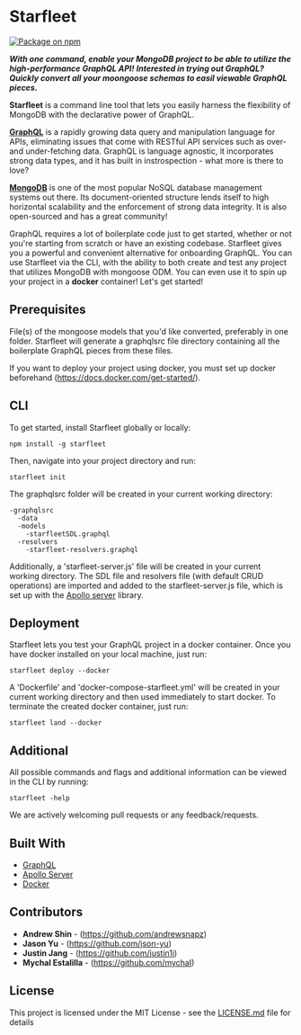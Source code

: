 # Starfleet

[![Package on npm](https://img.shields.io/npm/v/postgraphile.svg?style=flat)](https://www.npmjs.com/)

_**With one command, enable your MongoDB project to be able to utilize the high-performance GraphQL API!**_
_**Interested in trying out GraphQL? Quickly convert all your moongoose schemas to easil viewable GraphQL pieces.**_

**Starfleet** is a command line tool that lets you easily harness the flexibility of MongoDB with the declarative power of GraphQL.

[**GraphQL**](https://graphql.org/) is a rapidly growing data query and manipulation language for APIs, eliminating issues that come with RESTful API services such as over- and under-fetching data. GraphQL is language agnostic, it incorporates strong data types, and it has built in instrospection - what more is there to love?

[**MongoDB**](https://www.mongodb.com/) is one of the most popular NoSQL database management systems out there. Its document-oriented structure lends itself to high horizontal scalability and the enforcement of strong data integrity. It is also open-sourced and has a great community!

GraphQL requires a lot of boilerplate code just to get started, whether or not you're starting from scratch or have an existing codebase. Starfleet gives you a powerful and convenient alternative for onboarding GraphQL. You can use Starfleet via the CLI, with the ability to both create and test any project that utilizes MongoDB with mongoose ODM. You can even use it to spin up your project in a **docker** container! Let's get started!

## Prerequisites

File(s) of the mongoose models that you'd like converted, preferably in one folder. Starfleet will generate a graphqlsrc file directory containing all the boilerplate GraphQL pieces from these files.

If you want to deploy your project using docker, you must set up docker beforehand (https://docs.docker.com/get-started/). 


## CLI

To get started, install Starfleet globally or locally:

```
npm install -g starfleet
```

Then, navigate into your project directory and run:

```
starfleet init
```

The graphqlsrc folder will be created in your current working directory:

```
-graphqlsrc
  -data
  -models
    -starfleetSDL.graphql
  -resolvers
    -starfleet-resolvers.graphql
```
Additionally, a 'starfleet-server.js' file will be created in your current working directory. The SDL file and resolvers file (with default CRUD operations) are imported and added to the starfleet-server.js file, which is set up with the [Apollo server](https://www.apollographql.com/docs/apollo-server/) library.

## Deployment

Starfleet lets you test your GraphQL project in a docker container. Once you have docker installed on your local machine, just run:

```
starfleet deploy --docker
```

A 'Dockerfile' and 'docker-compose-starfleet.yml' will be created in your current working directory and then used immediately to start docker. To terminate the created
docker container, just run:

```
starfleet land --docker
```

## Additional

All possible commands and flags and additional information can be viewed in the CLI by running:

```
starfleet -help
```

We are actively welcoming pull requests or any feedback/requests.

## Built With

* [GraphQL](https://graphql.org/)
* [Apollo Server](https://www.apollographql.com/docs/apollo-server/)
* [Docker](https://www.docker.com/)

## Contributors

* **Andrew Shin** - (https://github.com/andrewsnapz)
* **Jason Yu** - (https://github.com/json-yu)
* **Justin Jang** - (https://github.com/justin1j)
* **Mychal Estalilla** - (https://github.com/mychaI)

## License

This project is licensed under the MIT License - see the [LICENSE.md](LICENSE.md) file for details
